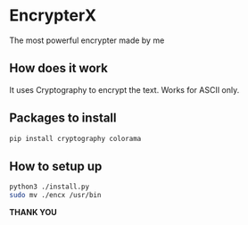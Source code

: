 # EncrypterX

The most powerful encrypter made by me

## How does it work

It uses Cryptography to encrypt the text. Works for ASCII only.

## Packages to install

```bash
pip install cryptography colorama
```

## How to setup up

```bash
python3 ./install.py
sudo mv ./encx /usr/bin
```

**THANK YOU**
